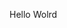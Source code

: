Hello Wolrd



















































































































































































































































































































































































































































































































































































































































































































































































































































































































































































































































































































































































































































































































































































































































































































































































































































































































































































































































































































































































































































































































































































































































































































































































































































































































































































































































































































































































































































































































































































































































































































































































































































































































































































































































































































































































































































































































































































































































































































































































































































































































































































































































